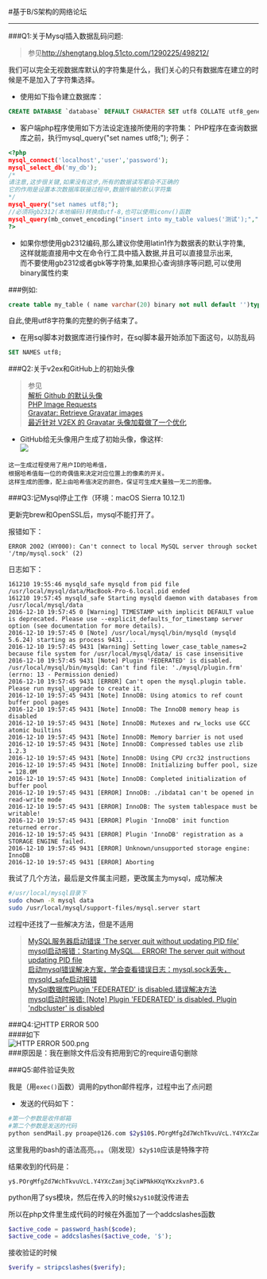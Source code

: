 #基于B/S架构的网络论坛    
***  

###Q1:关于Mysql插入数据乱码问题:    

>参见<http://shengtang.blog.51cto.com/1290225/498212/>    

我们可以完全无视数据库默认的字符集是什么，我们关心的只有数据库在建立的时候是不是加入了字符集选择。
 
* 使用如下指令建立数据库：    
   
```sql
CREATE DATABASE `database` DEFAULT CHARACTER SET utf8 COLLATE utf8_general_ci;
```    

* 客户端php程序使用如下方法设定连接所使用的字符集： 
PHP程序在查询数据库之前，执行mysql_query("set names utf8;"); 
例子：    

```php
<?php
mysql_connect('localhost','user','password'); 
mysql_select_db('my_db'); 
/*
请注意,这步很关键,如果没有这步,所有的数据读写都会不正确的 
它的作用是设置本次数据库联接过程中,数据传输的默认字符集
*/
mysql_query("set names utf8;");
//必须将gb2312(本地编码)转换成utf-8,也可以使用iconv()函数 
mysql_query(mb_convet_encoding("insert into my_table values('测试');","utf-8","gb2312")); 
?> 
```    
* 如果你想使用gb2312编码,那么建议你使用latin1作为数据表的默认字符集,    
这样就能直接用中文在命令行工具中插入数据,并且可以直接显示出来,    
而不要使用gb2312或者gbk等字符集,如果担心查询排序等问题,可以使用binary属性约束    
    
###例如:    

```sql
create table my_table ( name varchar(20) binary not null default '')type=myisam default charset latin1;
```    
自此,使用utf8字符集的完整的例子结束了。    

* 在用sql脚本对数据库进行操作时，在sql脚本最开始添加下面这句，以防乱码    

```sql
SET NAMES utf8;
```    

###Q2:关于v2ex和GitHub上的初始头像    

>参见    
>[解析 Github 的默认头像](http://debbbbie.iteye.com/blog/1991128)    
>[PHP Image Requests](https://en.gravatar.com/site/implement/images/php/)    
>[Gravatar: Retrieve Gravatar images](https://www.phpclasses.org/package/4227-PHP-Retrieve-Gravatar-images.html#view_files/files/21166)    
>[最近针对 V2EX 的 Gravatar 头像加载做了一个优化](https://www.v2ex.com/t/141485)    

* GitHub给无头像用户生成了初始头像，像这样:        
![](http://www.gravatar.com/avatar/c69f8f6920d6816f485ca5c8255f518c?s=73&default=retro)    

```
这一生成过程使用了用户ID的哈希值，    
根据哈希值每一位的奇偶值来决定对应位置上的像素的开关。    
这样生成的图像，配上由哈希值决定的颜色，保证可生成大量独一无二的图像。
```    

###Q3:记Mysql停止工作（环境：macOS Sierra 10.12.1)    

更新完brew和OpenSSL后，mysql不能打开了。    

报错如下：    

```
ERROR 2002 (HY000): Can't connect to local MySQL server through socket '/tmp/mysql.sock' (2)
```    

日志如下：    

```
161210 19:55:46 mysqld_safe mysqld from pid file /usr/local/mysql/data/MacBook-Pro-6.local.pid ended
161210 19:57:45 mysqld_safe Starting mysqld daemon with databases from /usr/local/mysql/data
2016-12-10 19:57:45 0 [Warning] TIMESTAMP with implicit DEFAULT value is deprecated. Please use --explicit_defaults_for_timestamp server option (see documentation for more details).
2016-12-10 19:57:45 0 [Note] /usr/local/mysql/bin/mysqld (mysqld 5.6.24) starting as process 9431 ...
2016-12-10 19:57:45 9431 [Warning] Setting lower_case_table_names=2 because file system for /usr/local/mysql/data/ is case insensitive
2016-12-10 19:57:45 9431 [Note] Plugin 'FEDERATED' is disabled.
/usr/local/mysql/bin/mysqld: Can't find file: './mysql/plugin.frm' (errno: 13 - Permission denied)
2016-12-10 19:57:45 9431 [ERROR] Can't open the mysql.plugin table. Please run mysql_upgrade to create it.
2016-12-10 19:57:45 9431 [Note] InnoDB: Using atomics to ref count buffer pool pages
2016-12-10 19:57:45 9431 [Note] InnoDB: The InnoDB memory heap is disabled
2016-12-10 19:57:45 9431 [Note] InnoDB: Mutexes and rw_locks use GCC atomic builtins
2016-12-10 19:57:45 9431 [Note] InnoDB: Memory barrier is not used
2016-12-10 19:57:45 9431 [Note] InnoDB: Compressed tables use zlib 1.2.3
2016-12-10 19:57:45 9431 [Note] InnoDB: Using CPU crc32 instructions
2016-12-10 19:57:45 9431 [Note] InnoDB: Initializing buffer pool, size = 128.0M
2016-12-10 19:57:45 9431 [Note] InnoDB: Completed initialization of buffer pool
2016-12-10 19:57:45 9431 [ERROR] InnoDB: ./ibdata1 can't be opened in read-write mode
2016-12-10 19:57:45 9431 [ERROR] InnoDB: The system tablespace must be writable!
2016-12-10 19:57:45 9431 [ERROR] Plugin 'InnoDB' init function returned error.
2016-12-10 19:57:45 9431 [ERROR] Plugin 'InnoDB' registration as a STORAGE ENGINE failed.
2016-12-10 19:57:45 9431 [ERROR] Unknown/unsupported storage engine: InnoDB
2016-12-10 19:57:45 9431 [ERROR] Aborting
```    

我试了几个方法，最后是文件属主问题，更改属主为mysql，成功解决      

```bash
#/usr/local/mysql目录下
sudo chown -R mysql data
sudo /usr/local/mysql/support-files/mysql.server start
```     

过程中还找了一些解决方法，但是不适用    
>[MySQL服务器启动错误 'The server quit without updating PID file'](http://pein0119.github.io/2015/03/25/MySQL%E6%9C%8D%E5%8A%A1%E5%99%A8%E5%90%AF%E5%8A%A8%E9%94%99%E8%AF%AF-The-server-quit-without-updating-PID-file/)    
>[mysql启动报错：Starting MySQL... ERROR! The server quit without updating PID file ](http://732233048.blog.51cto.com/9323668/1636409)    
>[启动mysql错误解决方案，学会查看错误日志：mysql.sock丢失，mysqld_safe启动报错](http://www.cnblogs.com/super-lucky/p/superlucky.html)    
>[MySql数据库Plugin 'FEDERATED' is disabled.错误解决方法](http://www.111cn.net/database/mysql/55532.htm)    
>[mysql启动时报错: [Note] Plugin 'FEDERATED' is disabled. Plugin 'ndbcluster' is disabled](http://xingxing5421.blog.163.com/blog/static/11944631920123923537430/)    

###Q4:记HTTP ERROR 500  
####如下  
![HTTP ERROR 500.png](https://ooo.0o0.ooo/2016/12/11/584d63161cdde.png)    
###原因是：我在删除文件后没有把用到它的require语句删除    


###Q5:邮件验证失败    

我是（用`exec()`函数）调用的python邮件程序，过程中出了点问题     

* 发送的代码如下：    

```bash     
#第一个参数是收件邮箱
#第二个参数是发送的代码
python sendMail.py proape@126.com $2y$10$.POrgMfgZd7WchTkvuVcL.Y4YXcZamj3qCiWPNkHXqYKxzkvnP3.6
```     

这里我用的bash的语法高亮。。。（刚发现）`$2y$10`应该是特殊字符    

结果收到的代码是：     

```
y$.POrgMfgZd7WchTkvuVcL.Y4YXcZamj3qCiWPNkHXqYKxzkvnP3.6
```     

python用了sys模块，然后在传入的时候`$2y$10`就没传进去   

所以在php文件里生成代码的时候在外面加了一个addcslashes函数     

```php
$active_code = password_hash($code);
$active_code = addcslashes($active_code, '$');
```     

接收验证的时候     

```php
$verify = stripcslashes($verify);
```

